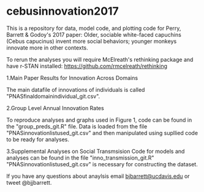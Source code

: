 # cebusinnovation2017
This is a repository for data, model code, and plotting code for Perry, Barrett &amp; Godoy's 2017 paper: Older, sociable white-faced capuchins (Cebus capucinus) invent more social behaviors; younger monkeys innovate more in other contexts. 

To rerun the analyses you will require McElreath's rethinking package and have r-STAN installed: https://github.com/rmcelreath/rethinking

1.Main Paper Results for Innovation Across Domains

The main datafile of innovations of individuals is called "PNASfinaldomainindividual_git.csv". 

2.Group Level Annual Innovation Rates

To reproduce analyses and graphs used in Figure 1, code can be found in the "group_preds_git.R" file. Data is loaded from the file "PNASinnovationlistused_git.csv" and then manipulated using supllied code to be ready for analyses.

3.Supplemental Analyses on Social Transmsision 
Code for models and analyses can be found in the file "inno_transmission_git.R"
"PNASinnovationlistused_git.csv" is necessary for constructing the dataset.

If you have any questions about anaylsis email bjbarrett@ucdavis.edu or tweet @bjjbarrett.
